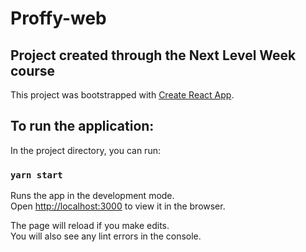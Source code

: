 # Proffy-web 

## Project created through the Next Level Week course

This project was bootstrapped with [Create React App](https://github.com/facebook/create-react-app).

## To run the application:

In the project directory, you can run:

### `yarn start`

Runs the app in the development mode.<br />
Open [http://localhost:3000](http://localhost:3000) to view it in the browser.

The page will reload if you make edits.<br />
You will also see any lint errors in the console.

